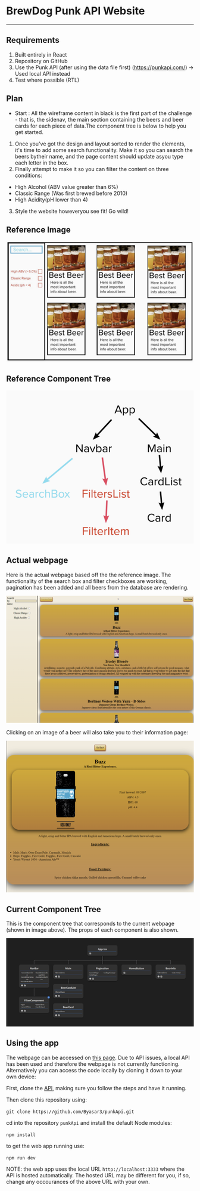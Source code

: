 # BrewDog Punk API Website
-------

## Requirements
1. Built entirely in React
2. Repository on GitHub
3. Use the Punk API (after using the data file first) (https://punkapi.com/) -> Used local API instead
4. Test where possible (RTL)

## Plan
- Start : All the wireframe content in black is the first part of the challenge - that is, the sidenav, the main section containing the beers and beer cards for each piece of data.The component tree is below to help you get started.
1. Once you've got the design and layout sorted to render the elements, it's time to add some search functionality. Make it so you can
search the beers bytheir name, and the page content should update asyou type each letter in the box.
2. Finally attempt to make it so you can filter the content on three conditions:
 - High Alcohol (ABV value greater than 6%)
 - Classic Range (Was first brewed before 2010)
 - High Acidity(pH lower than 4)
3. Style the website howeveryou see fit! Go wild!

## Reference Image

![Reference Image](src/assets/images/referenceImage.png)

## Reference Component Tree

![Reference Component Tree](src/assets/images/referenceComponentTree.png)

## Actual webpage

Here is the actual webpage based off the the reference image.
The functionality of the search box and filter checkboxes are working, pagination has been added and all beers from the database are rendering.

![Screenshot of webpage](src/assets/images/finalWebPageimg.png)

Clicking on an image of a beer will also take you to their information page:

![Screenshot of beer info page ](src/assets/images/beerInfoPage.png)
## Current Component Tree

This is the component tree that corresponds to the current webpage (shown in image above).
The props of each component is also shown.

![current component tree](src/assets/images/componenttree.png)

## Using the app

The webpage can be accessed on [this page](https://byasar3.github.io/punkApi/). Due to API issues, a local API has been used and therefore the webpage is not currently functioning. Alternatively you can access the code locally by cloning it down to your own device:

First, clone the [API](https://github.com/sammdec/punkapi-server/tree/master), making sure you follow the steps and have it running.

Then clone this repository using:

```git clone https://github.com/Byasar3/punkApi.git```

cd into the repository `punkApi` and install the default Node modules:

```npm install```

to get the web app running use:

```npm run dev```

NOTE: the web app uses the local URL `http://localhost:3333` where the API is hosted automatically. The hosted URL may be different for you, if so, change any occourances of the above URL with your own.









